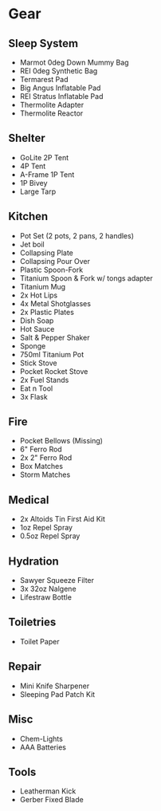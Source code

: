 # Gear
## Sleep System
- Marmot 0deg Down Mummy Bag
- REI 0deg Synthetic Bag
- Termarest Pad
- Big Angus Inflatable Pad
- REI Stratus Inflatable Pad
- Thermolite Adapter
- Thermolite Reactor
## Shelter
- GoLite 2P Tent
- 4P Tent
- A-Frame 1P Tent
- 1P Bivey
- Large Tarp
## Kitchen
- Pot Set (2 pots, 2 pans, 2 handles)
- Jet boil
- Collapsing Plate
- Collapsing Pour Over
- Plastic Spoon-Fork
- Titanium Spoon & Fork w/ tongs adapter
- Titanium Mug
- 2x Hot Lips
- 4x Metal Shotglasses
- 2x Plastic Plates
- Dish Soap
- Hot Sauce
- Salt & Pepper Shaker
- Sponge
- 750ml Titanium Pot
- Stick Stove
- Pocket Rocket Stove
- 2x Fuel Stands
- Eat n Tool
- 3x Flask
## Fire
- Pocket Bellows (Missing)
- 6" Ferro Rod
- 2x 2" Ferro Rod
- Box Matches
- Storm Matches
## Medical
- 2x Altoids Tin First Aid Kit
- 1oz Repel Spray
- 0.5oz Repel Spray
## Hydration
- Sawyer Squeeze Filter
- 3x 32oz Nalgene
- Lifestraw Bottle
## Toiletries
- Toilet Paper
## Repair
- Mini Knife Sharpener
- Sleeping Pad Patch Kit
## Misc
- Chem-Lights
- AAA Batteries
## Tools
- Leatherman Kick
- Gerber Fixed Blade
